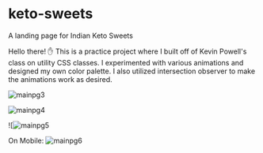 # keto-sweets
A landing page for Indian Keto Sweets

Hello there! ✋ This is a practice project where I built off of Kevin Powell's class on utility CSS classes. I experimented with various animations and designed my own color palette.
I also utilized intersection observer to make the animations work as desired.

![mainpg3](https://user-images.githubusercontent.com/72999528/164162313-7424eb05-1880-40a2-aa03-a91da42d2fa8.JPG)


![mainpg4](https://user-images.githubusercontent.com/72999528/164146310-673802eb-fdca-407e-8b81-9224fd38b582.JPG)

![![mainpg5](https://user-images.githubusercontent.com/72999528/164146237-271a1378-10ac-4181-be5d-bc4866d5815e.JPG)

On Mobile: 
![mainpg6](https://user-images.githubusercontent.com/72999528/164146251-ce8e846e-b371-40b9-8a28-21eac8204a5e.JPG)
